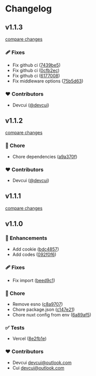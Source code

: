 # Changelog


## v1.1.3

[compare changes](https://github.com/devcui/nuxt-auth-toolkit/compare/v1.1.2...v1.1.3)

### 🩹 Fixes

- Fix github ci ([7439be5](https://github.com/devcui/nuxt-auth-toolkit/commit/7439be5))
- Fix github ci ([0cfb2ec](https://github.com/devcui/nuxt-auth-toolkit/commit/0cfb2ec))
- Fix github ci ([6177008](https://github.com/devcui/nuxt-auth-toolkit/commit/6177008))
- Fix middleware options ([75b5d63](https://github.com/devcui/nuxt-auth-toolkit/commit/75b5d63))

### ❤️ Contributors

- Devcui ([@devcui](http://github.com/devcui))

## v1.1.2

[compare changes](https://github.com/devcui/nuxt-auth-toolkit/compare/v1.1.1...v1.1.2)

### 🏡 Chore

- Chore dependencies ([a9a370f](https://github.com/devcui/nuxt-auth-toolkit/commit/a9a370f))

### ❤️ Contributors

- Devcui ([@devcui](http://github.com/devcui))

## v1.1.1

[compare changes](https://github.com/devcui/nuxt-auth-toolkit/compare/v1.1.0...v1.1.1)

## v1.1.0


### 🚀 Enhancements

- Add cookie ([bdc4857](https://github.com/devcui/nuxt-auth-toolkit/commit/bdc4857))
- Add codes ([092f0f6](https://github.com/devcui/nuxt-auth-toolkit/commit/092f0f6))

### 🩹 Fixes

- Fix import ([beed9c1](https://github.com/devcui/nuxt-auth-toolkit/commit/beed9c1))

### 🏡 Chore

- Remove esno ([c8a9707](https://github.com/devcui/nuxt-auth-toolkit/commit/c8a9707))
- Chore package.json ([c147e21](https://github.com/devcui/nuxt-auth-toolkit/commit/c147e21))
- Chore nuxt config from env ([6a89af5](https://github.com/devcui/nuxt-auth-toolkit/commit/6a89af5))

### ✅ Tests

- Vercel ([8e2fb1e](https://github.com/devcui/nuxt-auth-toolkit/commit/8e2fb1e))

### ❤️ Contributors

- Devcui <devcui@outlook.com>
- Cui <devcui@outlook.com>

